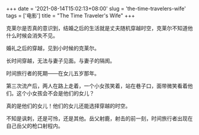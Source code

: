 +++
date = '2021-08-14T15:02:13+08:00'
slug = 'the-time-travelers-wife'
tags = ['电影']
title = "The Time Traveler's Wife"
+++

克莱尔是否真的意识到，结婚之后的生活就是丈夫随机穿越时空，克莱尔不知道他什么时候会消失不见。

婚礼之后的穿越，见到小时候的克莱尔。

长时间穿越，无法与妻子见面。与妻子的隔阂。

时间旅行者的死期——在女儿五岁那年。

第三次流产后，两人在路上走着，一个小女孩笑着，站在巷子口，面带微笑看着他们。这个小女孩会不会是他们的女儿？

真的是他们的女儿！他们的女儿还能选择穿越的时空。

不知是讽刺，还是可怜，还是其他。岳父射鹿，射击的前一刻，时间旅行者出现在自己岳父的枪口射程内。
